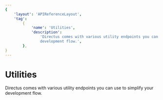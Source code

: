 ```yaml
---
{
    'layout': 'APIReferenceLayout',
    'tag':
        {
            'name': 'Utilities',
            'description':
                'Directus comes with various utility endpoints you can use to simplify your
                development flow.',
        },
}
---
```


# Utilities

Directus comes with various utility endpoints you can use to simplify your development flow.
